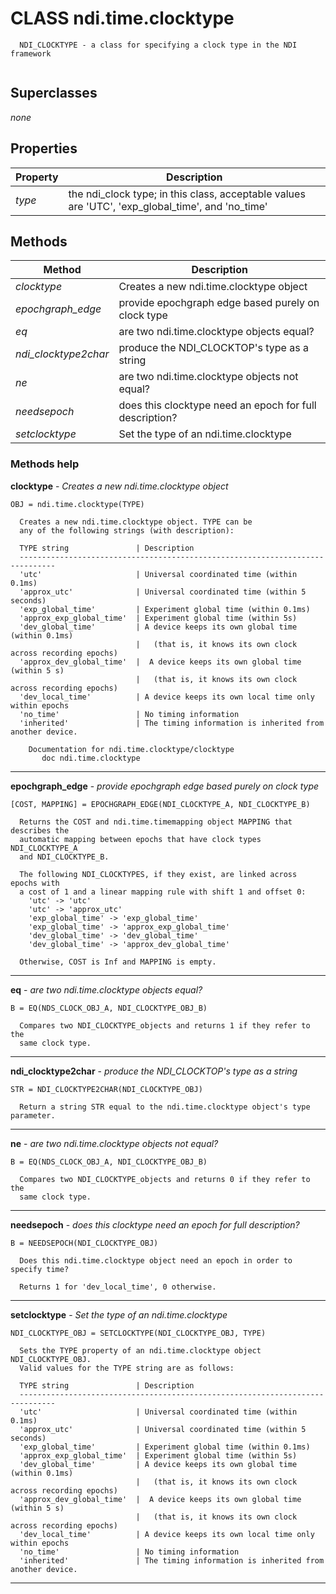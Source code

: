 # CLASS ndi.time.clocktype

```
  NDI_CLOCKTYPE - a class for specifying a clock type in the NDI framework


```
## Superclasses
*none*

## Properties

| Property | Description |
| --- | --- |
| *type* | the ndi_clock type; in this class, acceptable values are 'UTC', 'exp_global_time', and 'no_time' |


## Methods 

| Method | Description |
| --- | --- |
| *clocktype* | Creates a new ndi.time.clocktype object |
| *epochgraph_edge* | provide epochgraph edge based purely on clock type |
| *eq* | are two ndi.time.clocktype objects equal? |
| *ndi_clocktype2char* | produce the NDI_CLOCKTOP's type as a string |
| *ne* | are two ndi.time.clocktype objects not equal? |
| *needsepoch* | does this clocktype need an epoch for full description? |
| *setclocktype* | Set the type of an ndi.time.clocktype |


### Methods help 

**clocktype** - *Creates a new ndi.time.clocktype object*

```
OBJ = ndi.time.clocktype(TYPE)
 
  Creates a new ndi.time.clocktype object. TYPE can be
  any of the following strings (with description):
 
  TYPE string               | Description
  ------------------------------------------------------------------------------
  'utc'                     | Universal coordinated time (within 0.1ms)
  'approx_utc'              | Universal coordinated time (within 5 seconds)
  'exp_global_time'         | Experiment global time (within 0.1ms)
  'approx_exp_global_time'  | Experiment global time (within 5s)
  'dev_global_time'         | A device keeps its own global time (within 0.1ms) 
                            |   (that is, it knows its own clock across recording epochs)
  'approx_dev_global_time'  |  A device keeps its own global time (within 5 s) 
                            |   (that is, it knows its own clock across recording epochs)
  'dev_local_time'          | A device keeps its own local time only within epochs
  'no_time'                 | No timing information
  'inherited'               | The timing information is inherited from another device.

    Documentation for ndi.time.clocktype/clocktype
       doc ndi.time.clocktype
```

---

**epochgraph_edge** - *provide epochgraph edge based purely on clock type*

```
[COST, MAPPING] = EPOCHGRAPH_EDGE(NDI_CLOCKTYPE_A, NDI_CLOCKTYPE_B)
 
  Returns the COST and ndi.time.timemapping object MAPPING that describes the
  automatic mapping between epochs that have clock types NDI_CLOCKTYPE_A
  and NDI_CLOCKTYPE_B.
 
  The following NDI_CLOCKTYPES, if they exist, are linked across epochs with
  a cost of 1 and a linear mapping rule with shift 1 and offset 0:
    'utc' -> 'utc'
    'utc' -> 'approx_utc'
    'exp_global_time' -> 'exp_global_time'
    'exp_global_time' -> 'approx_exp_global_time'
    'dev_global_time' -> 'dev_global_time'
    'dev_global_time' -> 'approx_dev_global_time'
 
  Otherwise, COST is Inf and MAPPING is empty.
```

---

**eq** - *are two ndi.time.clocktype objects equal?*

```
B = EQ(NDS_CLOCK_OBJ_A, NDI_CLOCKTYPE_OBJ_B)
 
  Compares two NDI_CLOCKTYPE_objects and returns 1 if they refer to the 
  same clock type.
```

---

**ndi_clocktype2char** - *produce the NDI_CLOCKTOP's type as a string*

```
STR = NDI_CLOCKTYPE2CHAR(NDI_CLOCKTYPE_OBJ)
 
  Return a string STR equal to the ndi.time.clocktype object's type parameter.
```

---

**ne** - *are two ndi.time.clocktype objects not equal?*

```
B = EQ(NDS_CLOCK_OBJ_A, NDI_CLOCKTYPE_OBJ_B)
 
  Compares two NDI_CLOCKTYPE_objects and returns 0 if they refer to the 
  same clock type.
```

---

**needsepoch** - *does this clocktype need an epoch for full description?*

```
B = NEEDSEPOCH(NDI_CLOCKTYPE_OBJ)
 
  Does this ndi.time.clocktype object need an epoch in order to specify time?
 
  Returns 1 for 'dev_local_time', 0 otherwise.
```

---

**setclocktype** - *Set the type of an ndi.time.clocktype*

```
NDI_CLOCKTYPE_OBJ = SETCLOCKTYPE(NDI_CLOCKTYPE_OBJ, TYPE)
 
  Sets the TYPE property of an ndi.time.clocktype object NDI_CLOCKTYPE_OBJ.
  Valid values for the TYPE string are as follows:
 
  TYPE string               | Description
  ------------------------------------------------------------------------------
  'utc'                     | Universal coordinated time (within 0.1ms)
  'approx_utc'              | Universal coordinated time (within 5 seconds)
  'exp_global_time'         | Experiment global time (within 0.1ms)
  'approx_exp_global_time'  | Experiment global time (within 5s)
  'dev_global_time'         | A device keeps its own global time (within 0.1ms) 
                            |   (that is, it knows its own clock across recording epochs)
  'approx_dev_global_time'  |  A device keeps its own global time (within 5 s) 
                            |   (that is, it knows its own clock across recording epochs)
  'dev_local_time'          | A device keeps its own local time only within epochs
  'no_time'                 | No timing information
  'inherited'               | The timing information is inherited from another device.
```

---

